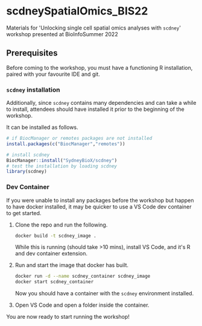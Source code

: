 # scdneySpatialOmics_BIS22
Materials for 'Unlocking single cell spatial omics analyses with `scdney`' workshop presented at BioInfoSummer 2022

## Prerequisites

Before coming to the workshop, you must have a functioning R installation, paired with your favourite IDE and git.

### `scdney` installation

Additionally, since `scdney` contains many dependencies and can take a while to install, attendees should have installed it prior to the beginning of the workshop.

It can be installed as follows.

```r
# if BiocManager or remotes packages are not installed
install.packages(c("BiocManager","remotes"))

# install scdney
BiocManager::install("SydneyBioX/scdney")
# test the installation by loading scdney
library(scdney)
```

### Dev Container

If you were unable to install any packages before the workshop but happen to have docker installed, it may be quicker to use a VS Code dev container to get started.

1. Clone the repo and run the following.
    ```bash
    docker build -t scdney_image .
    ```
    While this is running (should take >10 mins), install VS Code, and it's R and dev container extension.

2. Run and start the image that docker has built.

    ```bash
    docker run -d --name scdney_container scdney_image
    docker start scdney_container
    ```

    Now you should have a container with the `scdney` environment installed.  
3. Open VS Code and open a folder inside the container.

You are now ready to start running the workshop!